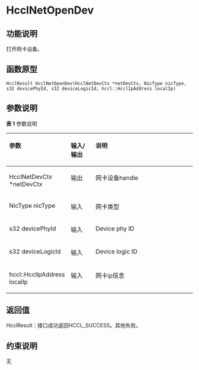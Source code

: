 # HcclNetOpenDev<a name="ZH-CN_TOPIC_0000002031106929"></a>

## 功能说明<a name="zh-cn_topic_0000001929299750_section1605mcpsimp"></a>

打开网卡设备。

## 函数原型<a name="zh-cn_topic_0000001929299750_section1602mcpsimp"></a>

```
HcclResult HcclNetOpenDev(HcclNetDevCtx *netDevCtx, NicType nicType, s32 devicePhyId, s32 deviceLogicId, hccl::HcclIpAddress localIp)
```

## 参数说明<a name="zh-cn_topic_0000001929299750_section1608mcpsimp"></a>

**表 1**  参数说明

<a name="zh-cn_topic_0000001929299750_table1610mcpsimp"></a>
<table><thead align="left"><tr id="zh-cn_topic_0000001929299750_row1617mcpsimp"><th class="cellrowborder" valign="top" width="28.71%" id="mcps1.2.4.1.1"><p id="zh-cn_topic_0000001929299750_p1619mcpsimp"><a name="zh-cn_topic_0000001929299750_p1619mcpsimp"></a><a name="zh-cn_topic_0000001929299750_p1619mcpsimp"></a>参数</p>
</th>
<th class="cellrowborder" valign="top" width="13.86%" id="mcps1.2.4.1.2"><p id="zh-cn_topic_0000001929299750_p1621mcpsimp"><a name="zh-cn_topic_0000001929299750_p1621mcpsimp"></a><a name="zh-cn_topic_0000001929299750_p1621mcpsimp"></a>输入/输出</p>
</th>
<th class="cellrowborder" valign="top" width="57.43000000000001%" id="mcps1.2.4.1.3"><p id="zh-cn_topic_0000001929299750_p1623mcpsimp"><a name="zh-cn_topic_0000001929299750_p1623mcpsimp"></a><a name="zh-cn_topic_0000001929299750_p1623mcpsimp"></a>说明</p>
</th>
</tr>
</thead>
<tbody><tr id="zh-cn_topic_0000001929299750_row1625mcpsimp"><td class="cellrowborder" valign="top" width="28.71%" headers="mcps1.2.4.1.1 "><p id="zh-cn_topic_0000001929299750_p1627mcpsimp"><a name="zh-cn_topic_0000001929299750_p1627mcpsimp"></a><a name="zh-cn_topic_0000001929299750_p1627mcpsimp"></a>HcclNetDevCtx *netDevCtx</p>
</td>
<td class="cellrowborder" valign="top" width="13.86%" headers="mcps1.2.4.1.2 "><p id="zh-cn_topic_0000001929299750_p1629mcpsimp"><a name="zh-cn_topic_0000001929299750_p1629mcpsimp"></a><a name="zh-cn_topic_0000001929299750_p1629mcpsimp"></a>输出</p>
</td>
<td class="cellrowborder" valign="top" width="57.43000000000001%" headers="mcps1.2.4.1.3 "><p id="zh-cn_topic_0000001929299750_p1631mcpsimp"><a name="zh-cn_topic_0000001929299750_p1631mcpsimp"></a><a name="zh-cn_topic_0000001929299750_p1631mcpsimp"></a>网卡设备handle</p>
</td>
</tr>
<tr id="zh-cn_topic_0000001929299750_row1632mcpsimp"><td class="cellrowborder" valign="top" width="28.71%" headers="mcps1.2.4.1.1 "><p id="zh-cn_topic_0000001929299750_p1634mcpsimp"><a name="zh-cn_topic_0000001929299750_p1634mcpsimp"></a><a name="zh-cn_topic_0000001929299750_p1634mcpsimp"></a>NicType nicType</p>
</td>
<td class="cellrowborder" valign="top" width="13.86%" headers="mcps1.2.4.1.2 "><p id="zh-cn_topic_0000001929299750_p1636mcpsimp"><a name="zh-cn_topic_0000001929299750_p1636mcpsimp"></a><a name="zh-cn_topic_0000001929299750_p1636mcpsimp"></a>输入</p>
</td>
<td class="cellrowborder" valign="top" width="57.43000000000001%" headers="mcps1.2.4.1.3 "><p id="zh-cn_topic_0000001929299750_p1638mcpsimp"><a name="zh-cn_topic_0000001929299750_p1638mcpsimp"></a><a name="zh-cn_topic_0000001929299750_p1638mcpsimp"></a>网卡类型</p>
</td>
</tr>
<tr id="zh-cn_topic_0000001929299750_row1639mcpsimp"><td class="cellrowborder" valign="top" width="28.71%" headers="mcps1.2.4.1.1 "><p id="zh-cn_topic_0000001929299750_p1641mcpsimp"><a name="zh-cn_topic_0000001929299750_p1641mcpsimp"></a><a name="zh-cn_topic_0000001929299750_p1641mcpsimp"></a>s32 devicePhyId</p>
</td>
<td class="cellrowborder" valign="top" width="13.86%" headers="mcps1.2.4.1.2 "><p id="zh-cn_topic_0000001929299750_p1643mcpsimp"><a name="zh-cn_topic_0000001929299750_p1643mcpsimp"></a><a name="zh-cn_topic_0000001929299750_p1643mcpsimp"></a>输入</p>
</td>
<td class="cellrowborder" valign="top" width="57.43000000000001%" headers="mcps1.2.4.1.3 "><p id="zh-cn_topic_0000001929299750_p1645mcpsimp"><a name="zh-cn_topic_0000001929299750_p1645mcpsimp"></a><a name="zh-cn_topic_0000001929299750_p1645mcpsimp"></a>Device phy ID</p>
</td>
</tr>
<tr id="zh-cn_topic_0000001929299750_row1646mcpsimp"><td class="cellrowborder" valign="top" width="28.71%" headers="mcps1.2.4.1.1 "><p id="zh-cn_topic_0000001929299750_p1648mcpsimp"><a name="zh-cn_topic_0000001929299750_p1648mcpsimp"></a><a name="zh-cn_topic_0000001929299750_p1648mcpsimp"></a>s32 deviceLogicId</p>
</td>
<td class="cellrowborder" valign="top" width="13.86%" headers="mcps1.2.4.1.2 "><p id="zh-cn_topic_0000001929299750_p1650mcpsimp"><a name="zh-cn_topic_0000001929299750_p1650mcpsimp"></a><a name="zh-cn_topic_0000001929299750_p1650mcpsimp"></a>输入</p>
</td>
<td class="cellrowborder" valign="top" width="57.43000000000001%" headers="mcps1.2.4.1.3 "><p id="zh-cn_topic_0000001929299750_p1652mcpsimp"><a name="zh-cn_topic_0000001929299750_p1652mcpsimp"></a><a name="zh-cn_topic_0000001929299750_p1652mcpsimp"></a>Device logic ID</p>
</td>
</tr>
<tr id="zh-cn_topic_0000001929299750_row1653mcpsimp"><td class="cellrowborder" valign="top" width="28.71%" headers="mcps1.2.4.1.1 "><p id="zh-cn_topic_0000001929299750_p1655mcpsimp"><a name="zh-cn_topic_0000001929299750_p1655mcpsimp"></a><a name="zh-cn_topic_0000001929299750_p1655mcpsimp"></a>hccl::HcclIpAddress localIp</p>
</td>
<td class="cellrowborder" valign="top" width="13.86%" headers="mcps1.2.4.1.2 "><p id="zh-cn_topic_0000001929299750_p1657mcpsimp"><a name="zh-cn_topic_0000001929299750_p1657mcpsimp"></a><a name="zh-cn_topic_0000001929299750_p1657mcpsimp"></a>输入</p>
</td>
<td class="cellrowborder" valign="top" width="57.43000000000001%" headers="mcps1.2.4.1.3 "><p id="zh-cn_topic_0000001929299750_p1659mcpsimp"><a name="zh-cn_topic_0000001929299750_p1659mcpsimp"></a><a name="zh-cn_topic_0000001929299750_p1659mcpsimp"></a>网卡ip信息</p>
</td>
</tr>
</tbody>
</table>

## 返回值<a name="zh-cn_topic_0000001929299750_section1660mcpsimp"></a>

HcclResult：接口成功返回HCCL\_SUCCESS。其他失败。

## 约束说明<a name="zh-cn_topic_0000001929299750_section1663mcpsimp"></a>

无

